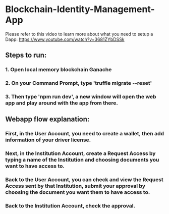 # Blockchain-Identity-Management-App
Please refer to this video to learn more about what you need to setup a Dapp: https://www.youtube.com/watch?v=3681ZYbDSSk
## Steps to run:

### 1. Open local memory blockchain Ganache
### 2. On your Command Prompt, type 'truffle migrate --reset'
### 3. Then type 'npm run dev', a new window will open the web app and play around with the app from there. 

## Webapp flow explanation:

### First, in the User Account, you need to create a wallet, then add information of your driver license.
### Next, in the Institution Account, create a Request Access by typing a name of the Institution and choosing documents you want to have access to.
### Back to the User Account, you can check and view the Request Access sent by that Institution, submit your approval by choosing the document you want them to have access to.
### Back to the Institution Account, check the approval.
